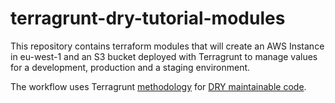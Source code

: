 # terragrunt-dry-tutorial-modules
This repository contains terraform modules that will create an AWS Instance in eu-west-1 and an S3 bucket deployed with Terragrunt to manage values for a development, production and a staging environment.

The workflow uses Terragrunt [methodology](https://terragrunt.gruntwork.io/docs/getting-started/quick-start/#promote-immutable-versioned-terraform-modules-across-environments) for [DRY maintainable code](https://blog.gruntwork.io/terragrunt-how-to-keep-your-terraform-code-dry-and-maintainable-f61ae06959d8).




